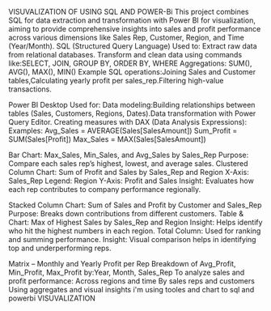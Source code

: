 VISUVALIZATION OF USING SQL AND POWER-Bi
This project combines SQL for data extraction and transformation with Power BI for visualization, aiming to provide comprehensive insights into sales and profit performance across various dimensions like Sales Rep, Customer, Region, and Time (Year/Month).
SQL (Structured Query Language)
Used to:
Extract raw data from relational databases.
Transform and clean data using commands like:SELECT, JOIN, GROUP BY, ORDER BY, WHERE 
Aggregations: SUM(), AVG(), MAX(), MIN()
Example SQL operations:Joining Sales and Customer tables,Calculating yearly profit per sales_rep.Filtering high-value transactions.

Power BI Desktop
Used for:
Data modeling:Building relationships between tables (Sales, Customers, Regions, Dates).Data transformation with Power Query Editor.
Creating measures with DAX (Data Analysis Expressions):
Examples:
Avg_Sales = AVERAGE(Sales[SalesAmount])
Sum_Profit = SUM(Sales[Profit])
Max_Sales = MAX(Sales[SalesAmount])

Bar Chart: Max_Sales, Min_Sales, and Avg_Sales by Sales_Rep
Purpose: Compare each sales rep’s highest, lowest, and average sales.
Clustered Column Chart: Sum of Profit and Sales by Sales_Rep and Region
X-Axis: Sales_Rep
Legend: Region
Y-Axis: Profit and Sales
Insight: Evaluates how each rep contributes to company performance regionally.

Stacked Column Chart: Sum of Sales and Profit by Customer and Sales_Rep
Purpose: Breaks down contributions from different customers.
Table & Chart: Max of Highest Sales by Sales_Rep and Region
Insight: Helps identify who hit the highest numbers in each region.
Total Column: Used for ranking and summing performance.
Insight: Visual comparison helps in identifying top and underperforming reps.

Matrix – Monthly and Yearly Profit per Rep
Breakdown of Avg_Profit, Min_Profit, Max_Profit by:Year, Month, Sales_Rep
To analyze sales and profit performance:
Across regions and time By sales reps and customers Using aggregates and visual insights
i'm using tooles and chart to sql and powerbi VISUVALIZATION 

